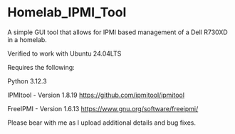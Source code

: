 # Homelab_IPMI_Tool
A simple GUI tool that allows for IPMI based management of a Dell R730XD in a homelab. 

Verified to work with Ubuntu 24.04LTS

Requires the following:

Python 3.12.3

IPMItool - Version 1.8.19
https://github.com/ipmitool/ipmitool

FreeIPMI - Version 1.6.13
https://www.gnu.org/software/freeipmi/

Please bear with me as I upload additional details and bug fixes. 
